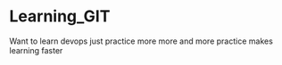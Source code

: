 # Learning_GIT
Want to learn devops
just practice more
more and more practice makes learning faster
